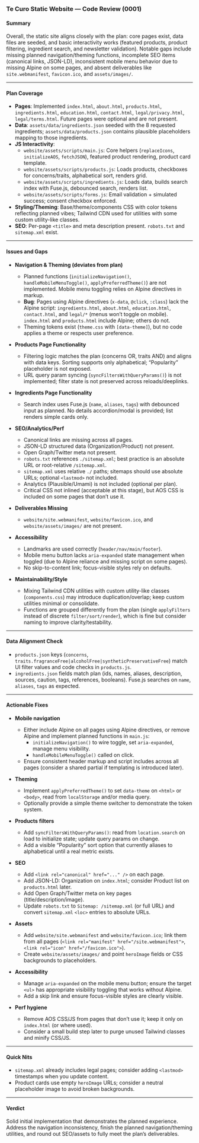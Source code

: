 ### Te Curo Static Website — Code Review (0001)

#### Summary
Overall, the static site aligns closely with the plan: core pages exist, data files are seeded, and basic interactivity works (featured products, product filtering, ingredient search, and newsletter validation). Notable gaps include missing planned navigation/theming functions, incomplete SEO items (canonical links, JSON-LD), inconsistent mobile menu behavior due to missing Alpine on some pages, and absent deliverables like `site.webmanifest`, `favicon.ico`, and `assets/images/`.

---

#### Plan Coverage
- **Pages**: Implemented `index.html`, `about.html`, `products.html`, `ingredients.html`, `education.html`, `contact.html`, `legal/privacy.html`, `legal/terms.html`. Future pages were optional and are not present.
- **Data**: `assets/data/ingredients.json` seeded with the 8 requested ingredients; `assets/data/products.json` contains plausible placeholders mapping to those ingredients.
- **JS Interactivity**:
  - `website/assets/scripts/main.js`: Core helpers (`replaceIcons`, `initializeAOS`, `fetchJSON`), featured product rendering, product card template.
  - `website/assets/scripts/products.js`: Loads products, checkboxes for concerns/traits, alphabetical sort, renders grid.
  - `website/assets/scripts/ingredients.js`: Loads data, builds search index with Fuse.js, debounced search, renders list.
  - `website/assets/scripts/forms.js`: Email validation + simulated success; consent checkbox enforced.
- **Styling/Theming**: Base/theme/components CSS with color tokens reflecting planned vibes; Tailwind CDN used for utilities with some custom utility-like classes.
- **SEO**: Per-page `<title>` and meta description present. `robots.txt` and `sitemap.xml` exist.

---

#### Issues and Gaps
- **Navigation & Theming (deviates from plan)**
  - Planned functions (`initializeNavigation()`, `handleMobileMenuToggle()`, `applyPreferredTheme()`) are not implemented. Mobile menu toggling relies on Alpine directives in markup.
  - **Bug**: Pages using Alpine directives (`x-data`, `@click`, `:class`) lack the Alpine script: `ingredients.html`, `about.html`, `education.html`, `contact.html`, and `legal/*` (menus won’t toggle on mobile). `index.html` and `products.html` include Alpine; others do not.
  - Theming tokens exist (`theme.css` with `[data-theme]`), but no code applies a theme or respects user preference.

- **Products Page Functionality**
  - Filtering logic matches the plan (concerns OR, traits AND) and aligns with data keys. Sorting supports only alphabetical; “Popularity” placeholder is not exposed.
  - URL query param syncing (`syncFiltersWithQueryParams()`) is not implemented; filter state is not preserved across reloads/deeplinks.

- **Ingredients Page Functionality**
  - Search index uses Fuse.js (`name`, `aliases`, `tags`) with debounced input as planned. No details accordion/modal is provided; list renders simple cards only.

- **SEO/Analytics/Perf**
  - Canonical links are missing across all pages.
  - JSON-LD structured data (Organization/Product) not present.
  - Open Graph/Twitter meta not present.
  - `robots.txt` references `./sitemap.xml`; best practice is an absolute URL or root-relative `/sitemap.xml`.
  - `sitemap.xml` uses relative `./` paths; sitemaps should use absolute URLs; optional `<lastmod>` not included.
  - Analytics (Plausible/Umami) is not included (optional per plan).
  - Critical CSS not inlined (acceptable at this stage), but AOS CSS is included on some pages that don’t use it.

- **Deliverables Missing**
  - `website/site.webmanifest`, `website/favicon.ico`, and `website/assets/images/` are not present.

- **Accessibility**
  - Landmarks are used correctly (`header/nav/main/footer`).
  - Mobile menu button lacks `aria-expanded` state management when toggled (due to Alpine reliance and missing script on some pages).
  - No skip-to-content link; focus-visible styles rely on defaults.

- **Maintainability/Style**
  - Mixing Tailwind CDN utilities with custom utility-like classes (`components.css`) may introduce duplication/overlap; keep custom utilities minimal or consolidate.
  - Functions are grouped differently from the plan (single `applyFilters` instead of discrete `filter/sort/render`), which is fine but consider naming to improve clarity/testability.

---

#### Data Alignment Check
- `products.json` keys (`concerns`, `traits.fragranceFree|alcoholFree|syntheticPreservativeFree`) match UI filter values and code checks in `products.js`.
- `ingredients.json` fields match plan (ids, names, aliases, description, sources, caution, tags, references, booleans). Fuse.js searches on `name`, `aliases`, `tags` as expected.

---

#### Actionable Fixes
- **Mobile navigation**
  - Either include Alpine on all pages using Alpine directives, or remove Alpine and implement planned functions in `main.js`:
    - `initializeNavigation()` to wire toggle, set `aria-expanded`, manage menu visibility.
    - `handleMobileMenuToggle()` called on click.
  - Ensure consistent header markup and script includes across all pages (consider a shared partial if templating is introduced later).

- **Theming**
  - Implement `applyPreferredTheme()` to set `data-theme` on `<html>` or `<body>`, read from `localStorage` and/or media query.
  - Optionally provide a simple theme switcher to demonstrate the token system.

- **Products filters**
  - Add `syncFiltersWithQueryParams()`: read from `location.search` on load to initialize state; update query params on change.
  - Add a visible “Popularity” sort option that currently aliases to alphabetical until a real metric exists.

- **SEO**
  - Add `<link rel="canonical" href="..." />` on each page.
  - Add JSON-LD: Organization on `index.html`; consider Product list on `products.html` later.
  - Add Open Graph/Twitter meta on key pages (title/description/image).
  - Update `robots.txt` to `Sitemap: /sitemap.xml` (or full URL) and convert `sitemap.xml` `<loc>` entries to absolute URLs.

- **Assets**
  - Add `website/site.webmanifest` and `website/favicon.ico`; link them from all pages (`<link rel="manifest" href="/site.webmanifest">`, `<link rel="icon" href="/favicon.ico">`).
  - Create `website/assets/images/` and point `heroImage` fields or CSS backgrounds to placeholders.

- **Accessibility**
  - Manage `aria-expanded` on the mobile menu button; ensure the target `<ul>` has appropriate visibility toggling that works without Alpine.
  - Add a skip link and ensure focus-visible styles are clearly visible.

- **Perf hygiene**
  - Remove AOS CSS/JS from pages that don’t use it; keep it only on `index.html` (or where used).
  - Consider a small build step later to purge unused Tailwind classes and minify CSS/JS.

---

#### Quick Nits
- `sitemap.xml` already includes legal pages; consider adding `<lastmod>` timestamps when you update content.
- Product cards use empty `heroImage` URLs; consider a neutral placeholder image to avoid broken backgrounds.

---

#### Verdict
Solid initial implementation that demonstrates the planned experience. Address the navigation inconsistency, finish the planned navigation/theming utilities, and round out SEO/assets to fully meet the plan’s deliverables. 